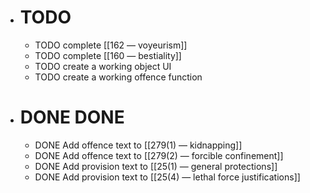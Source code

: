 - # TODO
	- TODO complete [[162 — voyeurism]]
	- TODO complete [[160 — bestiality]]
	- TODO create a working object UI
	- TODO create a working offence function
- # DONE DONE
	- DONE Add offence text to [[279(1) — kidnapping]]
	- DONE Add offence text to [[279(2) — forcible confinement]]
	- DONE Add provision text to [[25(1) — general protections]]
	- DONE Add provision text to [[25(4) — lethal force justifications]]